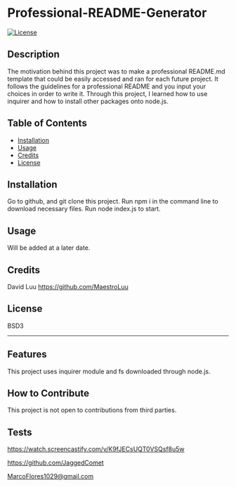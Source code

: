 # Professional-README-Generator
[![License](https://img.shields.io/badge/License-BSD_3--Clause-blue.svg)](https://opensource.org/licenses/BSD-3-Clause)

## Description

The motivation behind this project was to make a professional README.md template that could be easily accessed and ran for each future project. It follows the guidelines for a professional README and you input your choices in order to write it. Through this project, I learned how to use inquirer and how to install other packages onto node.js.


## Table of Contents

- [Installation](#installation)
- [Usage](#usage)
- [Credits](#credits)
- [License](#license)

## Installation


Go to github, and git clone this project. Run npm i in the command line to download necessary files. Run node index.js to start.

## Usage

Will be added at a later date.

## Credits

David Luu https://github.com/MaestroLuu

## License

BSD3

---

## Features

This project uses inquirer module and fs downloaded through node.js.

## How to Contribute

This project is not open to contributions from third parties.

## Tests

https://watch.screencastify.com/v/K9fJECsUQT0VSQsf8u5w

https://github.com/JaggedComet

MarcoFlores1029@gmail.com
